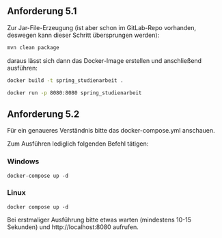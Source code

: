 ## Anforderung 5.1

Zur Jar-File-Erzeugung (ist aber schon im GitLab-Repo vorhanden, deswegen kann dieser Schritt übersprungen werden):

```bash
mvn clean package
```

daraus lässt sich dann das Docker-Image erstellen und anschließend ausführen:

```bash
docker build -t spring_studienarbeit .

docker run -p 8080:8080 spring_studienarbeit
```

## Anforderung 5.2

Für ein genaueres Verständnis bitte das docker-compose.yml anschauen.

Zum Ausführen lediglich folgenden Befehl tätigen:

### Windows

```
docker-compose up -d
```

### Linux

```
docker compose up -d
```

Bei erstmaliger Ausführung bitte etwas warten (mindestens 10-15 Sekunden) und http://localhost:8080 aufrufen.